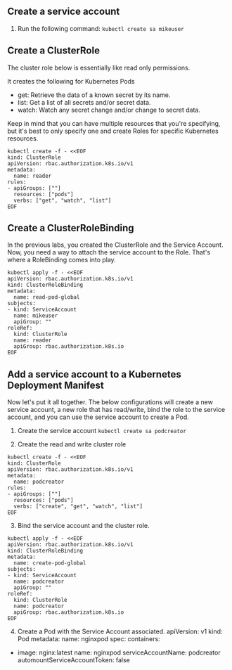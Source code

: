 ## Create a service account

1. Run the following command:
`kubectl create sa mikeuser`

## Create a ClusterRole

The cluster role below is essentially like read only permissions.

It creates the following for Kubernetes Pods

- get: Retrieve the data of a known secret by its name.
- list: Get a list of all secrets and/or secret data.
- watch: Watch any secret change and/or change to secret data.

Keep in mind that you can have multiple resources that you're specifying, but it's best to only specify one and create Roles for specific Kubernetes resources.
 

```
kubectl create -f - <<EOF
kind: ClusterRole
apiVersion: rbac.authorization.k8s.io/v1
metadata:
  name: reader
rules:
- apiGroups: [""]
  resources: ["pods"]
  verbs: ["get", "watch", "list"]
EOF
```

## Create a ClusterRoleBinding

In the previous labs, you created the ClusterRole and the Service Account. Now, you need a way to attach the service account to the Role. That's where a RoleBinding comes into play.

```
kubectl apply -f - <<EOF
apiVersion: rbac.authorization.k8s.io/v1
kind: ClusterRoleBinding
metadata:
  name: read-pod-global
subjects:
- kind: ServiceAccount
  name: mikeuser
  apiGroup: ""
roleRef:
  kind: ClusterRole
  name: reader
  apiGroup: rbac.authorization.k8s.io
EOF
```

## Add a service account to a Kubernetes Deployment Manifest

Now let's put it all together. The below configurations will create a new service account, a new role that has read/write, bind the role to the service account, and you can use the service account to create a Pod.

1. Create the service account
`kubectl create sa podcreator`

2. Create the read and write cluster role

```
kubectl create -f - <<EOF
kind: ClusterRole
apiVersion: rbac.authorization.k8s.io/v1
metadata:
  name: podcreator
rules:
- apiGroups: [""]
  resources: ["pods"]
  verbs: ["create", "get", "watch", "list"]
EOF
```

3. Bind the service account and the cluster role.
```
kubectl apply -f - <<EOF
apiVersion: rbac.authorization.k8s.io/v1
kind: ClusterRoleBinding
metadata:
  name: create-pod-global
subjects:
- kind: ServiceAccount
  name: podcreator
  apiGroup: ""
roleRef:
  kind: ClusterRole
  name: podcreator
  apiGroup: rbac.authorization.k8s.io
EOF
```

4. Create a Pod with the Service Account associated.
apiVersion: v1
kind: Pod
metadata:
  name: nginxpod
spec:
  containers:
  - image: nginx:latest
    name: nginxpod
  serviceAccountName: podcreator
  automountServiceAccountToken: false
